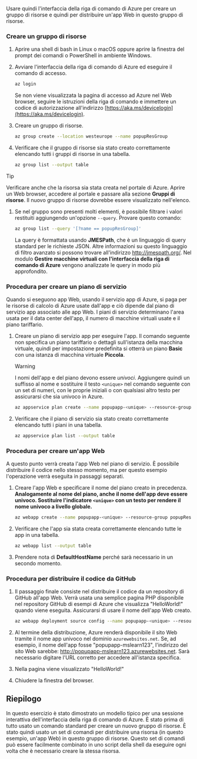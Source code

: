 Usare quindi l'interfaccia della riga di comando di Azure per creare un gruppo di risorse e quindi per distribuire un'app Web in questo gruppo di risorse. 

### <a name="create-a-resource-group"></a>Creare un gruppo di risorse

1. Aprire una shell di bash in Linux o macOS oppure aprire la finestra del prompt dei comandi o PowerShell in ambiente Windows.

1. Avviare l'interfaccia della riga di comando di Azure ed eseguire il comando di accesso.

    ```bash
    az login
    ```
    Se non viene visualizzata la pagina di accesso ad Azure nel Web browser, seguire le istruzioni della riga di comando e immettere un codice di autorizzazione all'indirizzo [https://aka.ms/devicelogin](https://aka.ms/devicelogin).

1. Creare un gruppo di risorse.

    ```bash
    az group create --location westeurope --name popupResGroup
    ```

1. Verificare che il gruppo di risorse sia stato creato correttamente elencando tutti i gruppi di risorse in una tabella.

    ```bash
    az group list --output table
    ```

> [!TIP]
> Verificare anche che la risorsa sia stata creata nel portale di Azure. Aprire un Web browser, accedere al portale e passare alla sezione **Gruppi di risorse**. Il nuovo gruppo di risorse dovrebbe essere visualizzato nell'elenco.

1. Se nel gruppo sono presenti molti elementi, è possibile filtrare i valori restituiti aggiungendo un'opzione `--query`. Provare questo comando:

    ```bash
    az group list --query '[?name == popupResGroup]'
    ```

    La query è formattata usando **JMESPath**, che è un linguaggio di query standard per le richieste JSON. Altre informazioni su questo linguaggio di filtro avanzato si possono trovare all'indirizzo <http://jmespath.org/>. Nel modulo **Gestire macchine virtuali con l'interfaccia della riga di comando di Azure** vengono analizzate le query in modo più approfondito.

### <a name="steps-to-create-a-service-plan"></a>Procedura per creare un piano di servizio

Quando si eseguono app Web, usando il servizio app di Azure, si paga per le risorse di calcolo di Azure usate dall'app e ciò dipende dal piano di servizio app associato alle app Web. I piani di servizio determinano l'area usata per il data center dell'app, il numero di macchine virtuali usate e il piano tariffario.

1. Creare un piano di servizio app per eseguire l'app. Il comando seguente non specifica un piano tariffario o dettagli sull'istanza della macchina virtuale, quindi per impostazione predefinita si otterrà un piano **Basic** con una istanza di macchina virtuale **Piccola**.

    > [!WARNING]
    > I nomi dell'app e del piano devono essere _univoci_. Aggiungere quindi un suffisso al nome e sostituire il testo `<unique>` nel comando seguente con un set di numeri, con le proprie iniziali o con qualsiasi altro testo per assicurarsi che sia univoco in Azure. 

    ```bash
    az appservice plan create --name popupapp-<unique> --resource-group popupResGroup --location westeurope
    ```

1. Verificare che il piano di servizio sia stato creato correttamente elencando tutti i piani in una tabella.

    ```bash
    az appservice plan list --output table
    ```

### <a name="steps-to-create-a-web-app"></a>Procedura per creare un'app Web

A questo punto verrà creata l'app Web nel piano di servizio. È possibile distribuire il codice nello stesso momento, ma per questo esempio l'operazione verrà eseguita in passaggi separati.

1. Creare l'app Web e specificare il nome del piano creato in precedenza. **Analogamente al nome del piano, anche il nome dell'app deve essere univoco. Sostituire l'indicatore `<unique>` con un testo per rendere il nome univoco a livello globale.**
    ```bash
    az webapp create --name popupapp-<unique> --resource-group popupResGroup --plan popupapp-<unique>
    ```

1. Verificare che l'app sia stata creata correttamente elencando tutte le app in una tabella.

    ```bash
    az webapp list --output table
    ```

1. Prendere nota di **DefaultHostName** perché sarà necessario in un secondo momento.

### <a name="steps-to-deploy-code-from-github"></a>Procedura per distribuire il codice da GitHub

1. Il passaggio finale consiste nel distribuire il codice da un repository di GitHub all'app Web. Verrà usata una semplice pagina PHP disponibile nel repository GitHub di esempi di Azure che visualizza "HelloWorld!" quando viene eseguita. Assicurarsi di usare il nome dell'app Web creato.

    ```bash
    az webapp deployment source config --name popupapp-<unique> --resource-group popupResGroup --repo-url "https://github.com/Azure-Samples/php-docs-hello-world" --branch master --manual-integration
    ```

1. Al termine della distribuzione, Azure renderà disponibile il sito Web tramite il nome app univoco nel dominio `azurewebsites.net`. Se, ad esempio, il nome dell'app fosse "popupapp-mslearn123", l'indirizzo del sito Web sarebbe: <http://popupapp-mslearn123.azurewebsites.net>. Sarà necessario digitare l'URL corretto per accedere all'istanza specifica.

1. Nella pagina viene visualizzato "HelloWorld!"

1. Chiudere la finestra del browser.

## <a name="summary"></a>Riepilogo

In questo esercizio è stato dimostrato un modello tipico per una sessione interattiva dell'interfaccia della riga di comando di Azure. È stato prima di tutto usato un comando standard per creare un nuovo gruppo di risorse. È stato quindi usato un set di comandi per distribuire una risorsa (in questo esempio, un'app Web) in questo gruppo di risorse. Questo set di comandi può essere facilmente combinato in uno script della shell da eseguire ogni volta che è necessario creare la stessa risorsa.
